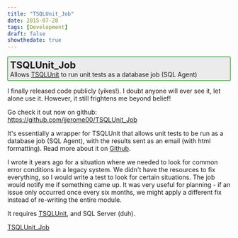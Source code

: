 ```yaml
---
title: "TSQLUnit_Job"
date: 2015-07-28
tags: [Development]
draft: false
showthedate: true
---
```


<p><div style=" border: #008000 1px solid; padding-left: 5px; padding: 5px; border-radius: 2px; background-color: #EBEBEB;"><div style="font-size: 16pt;"><b>TSQLUnit_Job</b></div>Allows <a target="_blank" href="http://sourceforge.net/projects/tsqlunit/">TSQLUnit</a> to run unit tests as a database job (SQL Agent) </div></p> <p>I finally released code publicly (yikes!). I doubt anyone will ever see it, let alone use it.  However, it still frightens me beyond belief!</p> Go check it out now on github:<br /><a target="_blank" href="https://github.com/jjerome00/TSQLUnit_Job">https://github.com/jjerome00/TSQLUnit_Job</a> <p>It's essentially a wrapper for TSQLUnit that allows unit tests to be run as a database job (SQL Agent), with the results sent as an email (with html formatting).  Read more about it on <a target="_blank" href="https://github.com/jjerome00/TSQLUnit_Job">Github</a>. </p> <p>I wrote it years ago for a situation where we needed to look for common error conditions in a legacy system.  We didn't have the resources to fix everything, so I would write a test to look for certain situations.  The job would notify me if something came up.  It was very useful for planning - if an issue only occurred once every six months, we might apply a different fix instead of re-writing the entire module. </p> <p>It requires <a target="_blank" href="http://sourceforge.net/projects/tsqlunit/">TSQLUnit</a>, and SQL Server (duh).</p> <a target="_blank" href="https://github.com/jjerome00/TSQLUnit_Job">TSQLUnit_Job</a>
